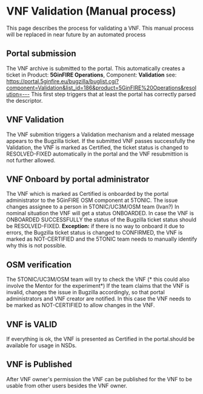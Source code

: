 <!-- TITLE: VNF Validation -->
<!-- SUBTITLE: Internal process for a VNF Validation -->

# VNF Validation (Manual process)

This page describes the process for validating a VNF. This manual process will be replaced in near future by an automated process

## Portal submission
The VNF archive is submitted to the portal. This automatically creates a ticket in  Product: **5GinFIRE Operations**, Component: **Validation**   see: https://portal.5ginfire.eu/bugzilla/buglist.cgi?component=Validation&list_id=186&product=5GinFIRE%20Operations&resolution=---
This first step triggers that at least the portal has correctly parsed the descriptor.

## VNF Validation
The VNF submition triggers a Validation mechanism and a related message appears to the Bugzilla ticket. If the submitted VNF passes successfully the Validation, the VNF is marked as Certified, the ticket status is changed to RESOLVED-FIXED automatically in the portal and the VNF resubmittion is not further allowed.

## VNF Onboard by portal administrator
The VNF which is marked as Certified is onboarded by the portal administrator to the 5GinFIRE OSM component at 5TONIC. 
The issue changes assignee to a person in 5TONIC/UC3M/OSM team (Ivan?)
In nominal situation the VNF will get a status ONBOARDED.
In case the VNF is ONBOARDED SUCCESSFULLY the status of the Bugzilla ticket status should be RESOLVED-FIXED.
**Exception:** if there is no way to onboard it due to errors, the Bugzilla ticket status is changed to CONFIRMED, the VNF is marked as NOT-CERTIFIED and the 5TONIC team needs to manually identify why this is not possible.

## OSM verification
The 5TONIC/UC3M/OSM team will try to check the VNF (* this could also involve the Mentor for the experiment*)
If the team claims that the VNF is invalid, changes the issue in Bugzilla accordingly, so that portal administrators and VNF creator are notified. In this case the VNF needs to be marked as NOT-CERTIFIED to allow changes in the VNF.

## VNF is VALID
If everything is ok, the VNF is presented as Certified in the portal.should be available for usage in NSDs.

## VNF is Published
After VNF owner's permission the VNF can be published for the VNF to be usable from other users besides the VNF owner.
